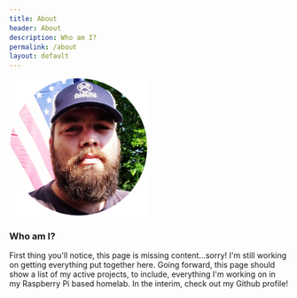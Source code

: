 ```yaml
---
title: About
header: About
description: Who am I?
permalink: /about
layout: default
---
```


<img class="profile" alt="Tony Cavella Profile" src="/assets/images/tc-profile.png" />

### Who am I?

First thing you'll notice, this page is missing content...sorry!  I'm still working on getting everything put together here.  Going forward, this page should show a list of 
my active projects, to include, everything I'm working on in my Raspberry Pi based homelab. In the interim, check out my Github profile!

